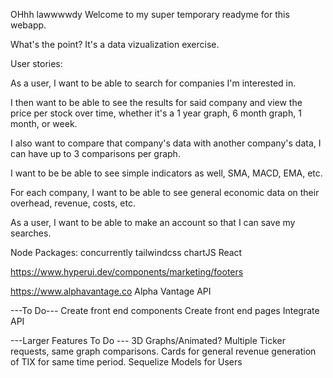 OHhh lawwwwdy
Welcome to my super temporary readyme for this webapp.

What's the point? It's a data vizualization exercise.

User stories:

As a user, I want to be able to search for companies I'm interested in.

I then want to be able to see the results for said company and view the price per stock over time, whether it's a 1 year graph, 6 month graph, 1 month, or week.

I also want to compare that company's data with another company's data, I can have up to 3 comparisons per graph.

I want to be be able to see simple indicators as well, SMA, MACD, EMA, etc.

For each company, I want to be able to see general economic data on their overhead, revenue, costs, etc.

As a user, I want to be able to make an account so that I can save my searches.

Node Packages:
concurrently
tailwindcss
chartJS
React

https://www.hyperui.dev/components/marketing/footers

https://www.alphavantage.co
Alpha Vantage API

---To Do---
Create front end components
Create front end pages
Integrate API

---Larger Features To Do ---
3D Graphs/Animated?
Multiple Ticker requests, same graph comparisons.
Cards for general revenue generation of TIX for same time period.
Sequelize Models for Users
